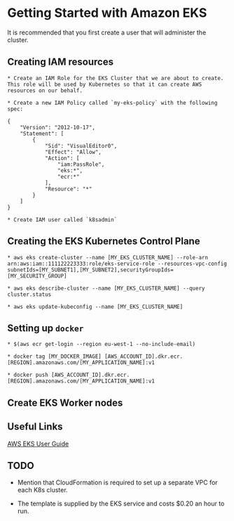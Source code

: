 
# Getting Started with Amazon EKS

It is recommended that you first create a user that will administer the cluster.

## Creating IAM resources
    * Create an IAM Role for the EKS Cluster that we are about to create.  This role will be used by Kubernetes so that it can create AWS resources on our behalf.
    
    * Create a new IAM Policy called `my-eks-policy` with the following spec:
```
{
    "Version": "2012-10-17",
    "Statement": [
        {
            "Sid": "VisualEditor0",
            "Effect": "Allow",
            "Action": [
                "iam:PassRole",
                "eks:*",
                "ecr:*"
            ],
            "Resource": "*"
        }
    ]
}
```

    * Create IAM user called `k8sadmin`

## Creating the EKS Kubernetes Control Plane
    * aws eks create-cluster --name [MY_EKS_CLUSTER_NAME] --role-arn arn:aws:iam::111122223333:role/eks-service-role --resources-vpc-config subnetIds=[MY_SUBNET1],[MY_SUBNET2],securityGroupIds=[MY_SECURITY_GROUP]

    * aws eks describe-cluster --name [MY_EKS_CLUSTER_NAME] --query cluster.status

    * aws eks update-kubeconfig --name [MY_EKS_CLUSTER_NAME]

## Setting up `docker`
    * $(aws ecr get-login --region eu-west-1 --no-include-email)

    * docker tag [MY_DOCKER_IMAGE] [AWS_ACCOUNT_ID].dkr.ecr.[REGION].amazonaws.com/[MY_APPLICATION_NAME]:v1

    * docker push [AWS_ACCOUNT_ID].dkr.ecr.[REGION].amazonaws.com/[MY_APPLICATION_NAME]:v1

## Create EKS Worker nodes

## Useful Links

[AWS EKS User Guide](https://docs.aws.amazon.com/eks/latest/userguide/getting-started.html)

## TODO

* Mention that CloudFormation is required to set up a separate VPC for each K8s cluster.

* The template is supplied by the EKS service and costs $0.20 an hour to run.
